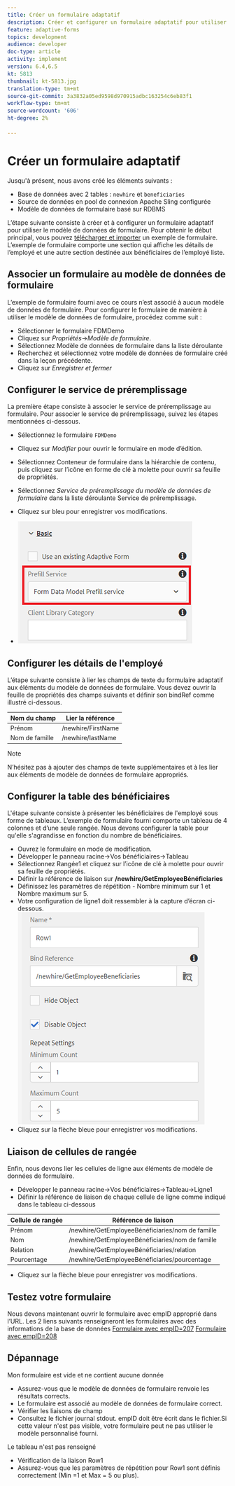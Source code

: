 ```yaml
---
title: Créer un formulaire adaptatif
description: Créer et configurer un formulaire adaptatif pour utiliser le service de préremplissage du modèle de données de formulaire
feature: adaptive-forms
topics: development
audience: developer
doc-type: article
activity: implement
version: 6.4,6.5
kt: 5813
thumbnail: kt-5813.jpg
translation-type: tm+mt
source-git-commit: 3a3832a05ed9598d970915adbc163254c6eb83f1
workflow-type: tm+mt
source-wordcount: '606'
ht-degree: 2%

---
```



# Créer un formulaire adaptatif

Jusqu&#39;à présent, nous avons créé les éléments suivants :

* Base de données avec 2 tables : `newhire` et `beneficiaries`
* Source de données en pool de connexion Apache Sling configurée
* Modèle de données de formulaire basé sur RDBMS

L’étape suivante consiste à créer et à configurer un formulaire adaptatif pour utiliser le modèle de données de formulaire.  Pour obtenir le début principal, vous pouvez [télécharger et importer](assets/fdm-demo-af.zip) un exemple de formulaire. L’exemple de formulaire comporte une section qui affiche les détails de l’employé et une autre section destinée aux bénéficiaires de l’employé liste.

## Associer un formulaire au modèle de données de formulaire

L’exemple de formulaire fourni avec ce cours n’est associé à aucun modèle de données de formulaire. Pour configurer le formulaire de manière à utiliser le modèle de données de formulaire, procédez comme suit :

* Sélectionner le formulaire FDMDemo
* Cliquez sur _Propriétés_->_Modèle de formulaire_.
* Sélectionnez Modèle de données de formulaire dans la liste déroulante
* Recherchez et sélectionnez votre modèle de données de formulaire créé dans la leçon précédente.
* Cliquez sur _Enregistrer et fermer_

## Configurer le service de préremplissage

La première étape consiste à associer le service de préremplissage au formulaire. Pour associer le service de préremplissage, suivez les étapes mentionnées ci-dessous.

* Sélectionnez le formulaire `FDMDemo`
* Cliquez sur _Modifier_ pour ouvrir le formulaire en mode d’édition.
* Sélectionnez Conteneur de formulaire dans la hiérarchie de contenu, puis cliquez sur l’icône en forme de clé à molette pour ouvrir sa feuille de propriétés.
* Sélectionnez _Service de préremplissage du modèle de données de formulaire_ dans la liste déroulante Service de préremplissage.
* Cliquez sur bleu pour enregistrer vos modifications.

* ![préremplissage-service](assets/fdm-prefill.png)

## Configurer les détails de l&#39;employé

L’étape suivante consiste à lier les champs de texte du formulaire adaptatif aux éléments du modèle de données de formulaire. Vous devez ouvrir la feuille de propriétés des champs suivants et définir son bindRef comme illustré ci-dessous.


| Nom du champ | Lier la référence |
|------------|--------------------|
| Prénom | /newhire/FirstName |
| Nom de famille | /newhire/lastName |

>[!NOTE]
>
>N’hésitez pas à ajouter des champs de texte supplémentaires et à les lier aux éléments de modèle de données de formulaire appropriés.

## Configurer la table des bénéficiaires

L&#39;étape suivante consiste à présenter les bénéficiaires de l&#39;employé sous forme de tableaux. L’exemple de formulaire fourni comporte un tableau de 4 colonnes et d’une seule rangée. Nous devons configurer la table pour qu&#39;elle s&#39;agrandisse en fonction du nombre de bénéficiaires.

* Ouvrez le formulaire en mode de modification.
* Développer le panneau racine->Vos bénéficiaires->Tableau
* Sélectionnez Rangée1 et cliquez sur l’icône de clé à molette pour ouvrir sa feuille de propriétés.
* Définir la référence de liaison sur **/newhire/GetEmployeeBénéficiaries**
* Définissez les paramètres de répétition - Nombre minimum sur 1 et Nombre maximum sur 5.
* Votre configuration de ligne1 doit ressembler à la capture d’écran ci-dessous.
   ![row-configure](assets/configure-row.PNG)
* Cliquez sur la flèche bleue pour enregistrer vos modifications.

## Liaison de cellules de rangée

Enfin, nous devons lier les cellules de ligne aux éléments de modèle de données de formulaire.

* Développer le panneau racine->Vos bénéficiaires->Tableau->Ligne1
* Définir la référence de liaison de chaque cellule de ligne comme indiqué dans le tableau ci-dessous

| Cellule de rangée | Référence de liaison |
|------------|----------------------------------------------|
| Prénom | /newhire/GetEmployeeBénéficiaries/nom de famille |
| Nom | /newhire/GetEmployeeBénéficiaries/nom de famille |
| Relation | /newhire/GetEmployeeBénéficiaries/relation |
| Pourcentage | /newhire/GetEmployeeBénéficiaries/pourcentage |

* Cliquez sur la flèche bleue pour enregistrer vos modifications.

## Testez votre formulaire

Nous devons maintenant ouvrir le formulaire avec empID approprié dans l’URL. Les 2 liens suivants renseigneront les formulaires avec des informations de la base de données
[Formulaire avec empID=207](http://localhost:4502/content/dam/formsanddocuments/fdmdemo/jcr:content?wcmmode=disabled&amp;empID=207)
[Formulaire avec empID=208](http://localhost:4502/content/dam/formsanddocuments/fdmdemo/jcr:content?wcmmode=disabled&amp;empID=208)

## Dépannage

Mon formulaire est vide et ne contient aucune donnée

* Assurez-vous que le modèle de données de formulaire renvoie les résultats corrects.
* Le formulaire est associé au modèle de données de formulaire correct.
* Vérifier les liaisons de champ
* Consultez le fichier journal stdout. empID doit être écrit dans le fichier.Si cette valeur n&#39;est pas visible, votre formulaire peut ne pas utiliser le modèle personnalisé fourni.

Le tableau n&#39;est pas renseigné

* Vérification de la liaison Row1
* Assurez-vous que les paramètres de répétition pour Row1 sont définis correctement (Min =1 et Max = 5 ou plus).

